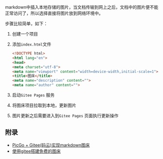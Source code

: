 markdown中插入本地存储的图片，当文档传输到网上之后，文档中的图片便不能正常访问了，所以选择直接将图片放到网络环境中。



步骤比较简单，如下：

1. 创建一个项目

2. 添加`index.html`文件

   ```html
   <!DOCTYPE html>
   <html lang="en">
   <head>
   <meta charset="utf-8">
   <meta name="viewport" content="width=device-width,initial-scale=1">
   <title>图床</title>
   <meta name="description" content="">
   <meta name="author" content="">
   ```

3. 启动`Gitee Pages` 服务

4. 将图床项目拉取到本地，更新图片

5. 图片更新之后需要进入到`Gitee Pages` 页面执行更新操作





## 附录

* [PicGo + Gitee(码云)实现markdown图床](https://zhuanlan.zhihu.com/p/102594554)
* [使用gitee搭建免费的图床](https://www.cnblogs.com/aflyun/p/10010319.html)

